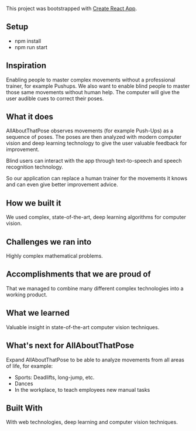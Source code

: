 This project was bootstrapped with [Create React App](https://github.com/facebook/create-react-app).

## Setup
- npm install
- npm run start

## Inspiration
Enabling people to master complex movements without a professional trainer, for example Pushups.
We also want to enable blind people to master those same movements without human help. The computer will give the user audible cues to correct their poses.

## What it does
AllAboutThatPose observes movements (for example Push-Ups) as a sequence of poses. 
The poses are then analyzed with modern computer vision and deep learning technology to give the user valuable feedback for improvement.

Blind users can interact with the app through text-to-speech and speech recognition technology.

So our application can replace a human trainer for the movements it knows and can even give better improvement advice.

## How we built it
We used complex, state-of-the-art, deep learning algorithms for computer vision.

## Challenges we ran into
Highly complex mathematical problems.

## Accomplishments that we are proud of
That we managed to combine many different complex technologies into a working product.

## What we learned
Valuable insight in state-of-the-art computer vision techniques.

## What's next for AllAboutThatPose
Expand AllAboutThatPose to be able to analyze movements from all areas of life, for example:
- Sports: Deadlifts, long-jump, etc.
- Dances
- In the workplace, to teach employees new manual tasks

## Built With
With web technologies, deep learning and computer vision techniques.
